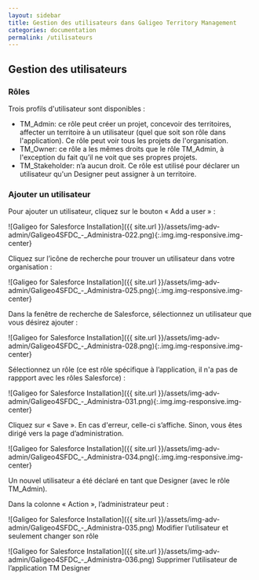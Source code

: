 ```yaml
---
layout: sidebar
title: Gestion des utilisateurs dans Galigeo Territory Management
categories: documentation
permalink: /utilisateurs
---
```


## Gestion des utilisateurs

### Rôles

Trois profils d'utilisateur sont disponibles :

- TM_Admin: ce rôle peut créer un projet, concevoir des territoires, affecter un territoire à un utilisateur (quel que soit son rôle dans l'application). Ce rôle peut voir tous les projets de l'organisation.
- TM_Owner: ce rôle a les mêmes droits que le rôle TM_Admin, à l'exception du fait qu’il ne voit que ses propres projets.
- TM_Stakeholder: n’a aucun droit. Ce rôle est utilisé pour déclarer un utilisateur qu'un Designer peut assigner à un territoire.

### Ajouter un utilisateur

Pour ajouter un utilisateur, cliquez sur le bouton « Add a user » :

![Galigeo for Salesforce Installation]({{ site.url }}/assets/img-adv-admin/Galigeo4SFDC_-_Administra-022.png){:.img.img-responsive.img-center}

Cliquez sur l’icône de recherche pour trouver un utilisateur dans votre organisation :

![Galigeo for Salesforce Installation]({{ site.url }}/assets/img-adv-admin/Galigeo4SFDC_-_Administra-025.png){:.img.img-responsive.img-center}

Dans la fenêtre de recherche de Salesforce, sélectionnez un utilisateur que vous désirez ajouter :

![Galigeo for Salesforce Installation]({{ site.url }}/assets/img-adv-admin/Galigeo4SFDC_-_Administra-028.png){:.img.img-responsive.img-center}

Sélectionnez un rôle (ce est rôle spécifique à l’application, il n'a pas de rappport avec les rôles Salesforce) :

![Galigeo for Salesforce Installation]({{ site.url }}/assets/img-adv-admin/Galigeo4SFDC_-_Administra-031.png){:.img.img-responsive.img-center}

Cliquez sur « Save ».
En cas d'erreur, celle-ci s’affiche. Sinon, vous êtes dirigé vers la page d’administration.

![Galigeo for Salesforce Installation]({{ site.url }}/assets/img-adv-admin/Galigeo4SFDC_-_Administra-034.png){:.img.img-responsive.img-center}

Un nouvel utilisateur a été déclaré en tant que Designer (avec le rôle TM_Admin).

Dans la colonne « Action », l’administrateur peut :

![Galigeo for Salesforce Installation]({{ site.url }}/assets/img-adv-admin/Galigeo4SFDC_-_Administra-035.png) Modifier l’utilisateur et seulement changer son rôle 

![Galigeo for Salesforce Installation]({{ site.url }}/assets/img-adv-admin/Galigeo4SFDC_-_Administra-036.png) Supprimer l’utilisateur de l’application TM Designer